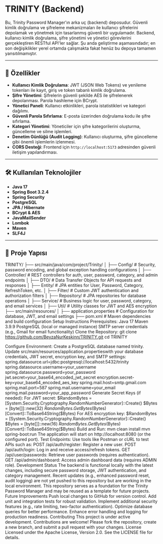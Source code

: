 # TRINITY (Backend)

Bu, Trinity Password Manager'ın arka uç (backend) deposudur. Güvenli kimlik doğrulama ve şifreleme mekanizmaları ile kullanıcı şifrelerini depolamak ve yönetmek için tasarlanmış güvenli bir uygulamadır. Backend, kullanıcı kimlik doğrulama, şifre yönetimi ve yönetici görevlerini gerçekleştiren RESTful API'ler sağlar. Şu anda geliştirme aşamasındadır; en son değişiklikler yerel ortamda çalışmakta fakat henüz bu depoya tamamen yansıtılmamıştır.

---

## 🚀 Özellikler

- **Kullanıcı Kimlik Doğrulama**: JWT (JSON Web Tokens) ve yenileme tokenları ile kayıt, giriş ve token tabanlı kimlik doğrulama.
- **Şifre Yönetimi**: Şifrelerin güvenli şekilde AES ile şifrelenerek depolanması. Parola hashleme için BCrypt.
- **Yönetici Paneli**: Kullanıcı etkinlikleri, parola istatistikleri ve kategori dağılımı.
- **Güvenli Parola Sıfırlama**: E-posta üzerinden doğrulama kodu ile şifre sıfırlama.
- **Kategori Yönetimi**: Yöneticiler için şifre kategorilerini oluşturma, güncelleme ve silme işlemleri.
- **Denetim Günlüğü (Audit Logging)**: Kullanıcı oluşturma, şifre güncelleme gibi önemli işlemlerin izlenmesi.
- **CORS Desteği**: Frontend için `http://localhost:5173` adresinden güvenli iletişim yapılandırması.

---

## 🛠️ Kullanılan Teknolojiler

- **Java 17**
- **Spring Boot 3.2.4**
- **Spring Security**
- **PostgreSQL**
- **JPA / Hibernate**
- **BCrypt & AES**
- **JavaMailSender**
- **Lombok**
- **Maven**
- **SLF4J**

---

## 📁 Proje Yapısı


TRINITY/
├── src/main/java/com/project/Trinity/
│   ├── Config/                # Security, password encoding, and global exception handling configurations
│   ├── Controller/            # REST controllers for auth, user, password, category, and admin endpoints
│   ├── DTO/                   # Data Transfer Objects for API requests and responses
│   ├── Entity/                # JPA entities for User, Password, Category, RefreshToken, etc.
│   ├── Filter/                # Custom JWT authentication and authorization filters
│   ├── Repository/            # JPA repositories for database operations
│   ├── Service/               # Business logic for user, password, category, and email services
│   ├── Util/                  # Utility classes for JWT and AES encryption
├── src/main/resources/
│   ├── application.properties # Configuration for database, JWT, and email settings
├── pom.xml                    # Maven dependencies and build configuration
Setup Instructions
Prerequisites:
Java 17
Maven 3.9.9
PostgreSQL (local or managed instance)
SMTP server credentials (e.g., Gmail for email functionality)
Clone the Repository:
git clone https://github.com/BeyzaNurKeskinn/TRINITY.git
cd TRINITY

Configure Environment:
Create a PostgreSQL database named trinity.
Update src/main/resources/application.propertieswith your database credentials, JWT secret, encryption key, and SMTP settings:
spring.datasource.url=jdbc:postgresql://localhost:5432/trinity
spring.datasource.username=your_username
spring.datasource.password=your_password
jwt.secret=your_base64_encoded_jwt_secret
encryption.secret-key=your_base64_encoded_aes_key
spring.mail.host=smtp.gmail.com
spring.mail.port=587
spring.mail.username=your_email
spring.mail.password=your_app_password
Generate Secret Keys (if needed):
For JWT secret:
$RandomBytes = [System.Security.Cryptography.RandomNumberGenerator]::Create()
$Bytes = [byte[]]::new(32)
$RandomBytes.GetBytes($Bytes)
[Convert]::ToBase64String($Bytes)
For AES encryption key:
$RandomBytes = [System.Security.Cryptography.RandomNumberGenerator]::Create()
$Bytes = [byte[]]::new(16)
$RandomBytes.GetBytes($Bytes)
[Convert]::ToBase64String($Bytes)
Build and Run:
mvn clean install
mvn spring-boot:run
The application will start on http://localhost:8080 (or the configured port).
Test Endpoints:
Use tools like Postman or cURL to test APIs such as:
POST /api/auth/register: Register a new user.
POST /api/auth/login: Log in and receive access/refresh tokens.
GET /api/user/passwords: Retrieve user passwords (requires authentication).
GET /api/admin/dashboard: Access admin dashboard data (requires ADMIN role).
Development Status
The backend is functional locally with the latest changes, including secure password storage, JWT authentication, and category management.
Recent updates (e.g., enhanced password reset, audit logging) are not yet pushed to this repository but are working in the local environment.
This repository serves as a foundation for the Trinity Password Manager and may be reused as a template for future projects.
Future Improvements
Push local changes to GitHub for version control.
Add unit and integration tests for robust validation.
Implement additional security features (e.g., rate limiting, two-factor authentication).
Optimize database queries for better performance.
Enhance error handling and logging for production readiness.
Contributing
This project is under active development. Contributions are welcome! Please fork the repository, create a new branch, and submit a pull request with your changes.
License
Licensed under the Apache License, Version 2.0. See the LICENSE file for details.
